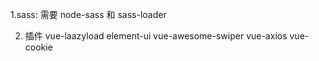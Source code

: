 1.sass: 需要 node-sass 和 sass-loader

2. 插件 vue-laazyload element-ui vue-awesome-swiper vue-axios vue-cookie

